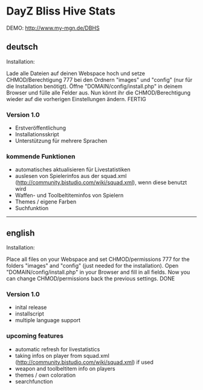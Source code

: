 # DayZ Bliss Hive Stats #
DEMO: http://www.my-mgn.de/DBHS

## deutsch ##
Installation:

Lade alle Dateien auf deinen Webspace hoch und setze CHMOD/Berechtigung 777 bei den Ordnern "images" und "config" (nur für die Installation benötigt). Öffne "DOMAIN/config/install.php" in deinem Browser und fülle alle Felder aus.
Nun könnt ihr die CHMOD/Berechtigung wieder auf die vorherigen Einstellungen ändern.
FERTIG

### Version 1.0 ###
+ Erstveröffentlichung
+ Installationsskript
+ Unterstützung für mehrere Sprachen

### kommende Funktionen ###
* automatisches aktualisieren für Livestatistiken
* auslesen von Spielerinfos aus der squad.xml (http://community.bistudio.com/wiki/squad.xml), wenn diese benutzt wird
* Waffen- und Toolbeltiteminfos von Spielern
* Themes / eigene Farben
* Suchfunktion

---------------------------------------

## english ##
Installation:

Place all files on your Webspace and set CHMOD/permissions 777 for the folders "images" and "config" (just needed for the installation). Open "DOMAIN/config/install.php" in your Browser and fill in all fields.
Now you can change CHMOD/permissions back the previous settings.
DONE

### Version 1.0 ###
+ inital release
+ installscript
+ multiple language support

### upcoming features ###
* automatic refresh for livestatistics
* taking infos on player from squad.xml (http://community.bistudio.com/wiki/squad.xml) if used
* weapon and toolbeltitem info on players
* themes / own coloration
* searchfunction
